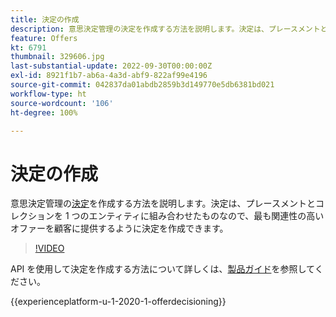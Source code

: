```yaml
---
title: 決定の作成
description: 意思決定管理の決定を作成する方法を説明します。決定は、プレースメントとコレクションを 1 つのエンティティに組み合わせたものなので、最も関連性の高いオファーを顧客に提供するように決定を作成できます。
feature: Offers
kt: 6791
thumbnail: 329606.jpg
last-substantial-update: 2022-09-30T00:00:00Z
exl-id: 8921f1b7-ab6a-4a3d-abf9-822af99e4196
source-git-commit: 042837da01abdb2859b3d149770e5db6381bd021
workflow-type: ht
source-wordcount: '106'
ht-degree: 100%

---
```


# 決定の作成

意思決定管理の[決定](https://experienceleague.adobe.com/docs/journey-optimizer/using/offer-decisioniong/create-manage-activities/create-offer-activities.html?lang=ja)を作成する方法を説明します。決定は、プレースメントとコレクションを 1 つのエンティティに組み合わせたものなので、最も関連性の高いオファーを顧客に提供するように決定を作成できます。

>[!VIDEO](https://video.tv.adobe.com/v/329606?quality=12&learn=on)

API を使用して決定を作成する方法について詳しくは、[製品ガイド](https://experienceleague.adobe.com/docs/journey-optimizer/using/offer-decisioniong/api-reference/activities-api/create.html?lang=ja)を参照してください。

{{experienceplatform-u-1-2020-1-offerdecisioning}}

